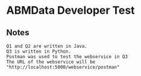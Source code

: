 # ABMData Developer Test

## Notes
 ```
Q1 and Q2 are written in Java.
Q3 is written in Python.
Postman was used to test the webservice in Q3
The URL of the webservice will be "http://localhost:5000/webservice/postman"
 ```
